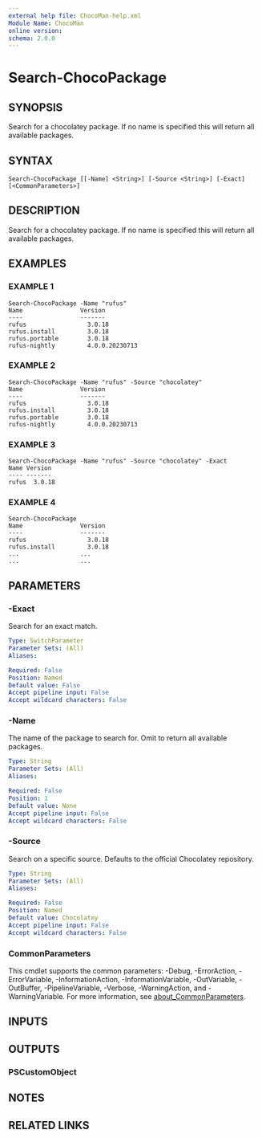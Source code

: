 ```yaml
---
external help file: ChocoMan-help.xml
Module Name: ChocoMan
online version:
schema: 2.0.0
---
```


# Search-ChocoPackage

## SYNOPSIS
Search for a chocolatey package.
If no name is specified this will return all available packages.

## SYNTAX

```
Search-ChocoPackage [[-Name] <String>] [-Source <String>] [-Exact] [<CommonParameters>]
```

## DESCRIPTION
Search for a chocolatey package. 
If no name is specified this will return all available packages.

## EXAMPLES

### EXAMPLE 1
```
Search-ChocoPackage -Name "rufus"
Name                Version
----                -------
rufus                 3.0.18
rufus.install         3.0.18
rufus.portable        3.0.18
rufus-nightly         4.0.0.20230713
```

### EXAMPLE 2
```
Search-ChocoPackage -Name "rufus" -Source "chocolatey"
Name                Version
----                -------
rufus                 3.0.18
rufus.install         3.0.18
rufus.portable        3.0.18
rufus-nightly         4.0.0.20230713
```

### EXAMPLE 3
```
Search-ChocoPackage -Name "rufus" -Source "chocolatey" -Exact
Name Version
---- -------
rufus  3.0.18
```

### EXAMPLE 4
```
Search-ChocoPackage
Name                Version
----                -------
rufus                 3.0.18
rufus.install         3.0.18
...                 ...
...                 ...
```

## PARAMETERS

### -Exact
Search for an exact match.

```yaml
Type: SwitchParameter
Parameter Sets: (All)
Aliases:

Required: False
Position: Named
Default value: False
Accept pipeline input: False
Accept wildcard characters: False
```

### -Name
The name of the package to search for.
Omit to return all available packages.

```yaml
Type: String
Parameter Sets: (All)
Aliases:

Required: False
Position: 1
Default value: None
Accept pipeline input: False
Accept wildcard characters: False
```

### -Source
Search on a specific source.
Defaults to the official Chocolatey repository.

```yaml
Type: String
Parameter Sets: (All)
Aliases:

Required: False
Position: Named
Default value: Chocolatey
Accept pipeline input: False
Accept wildcard characters: False
```

### CommonParameters
This cmdlet supports the common parameters: -Debug, -ErrorAction, -ErrorVariable, -InformationAction, -InformationVariable, -OutVariable, -OutBuffer, -PipelineVariable, -Verbose, -WarningAction, and -WarningVariable. For more information, see [about_CommonParameters](http://go.microsoft.com/fwlink/?LinkID=113216).

## INPUTS

## OUTPUTS

### PSCustomObject
## NOTES

## RELATED LINKS
